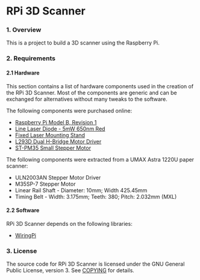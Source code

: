 # RPi 3D Scanner

### 1. Overview

This is a project to build a 3D scanner using the Raspberry Pi.

### 2. Requirements

#### 2.1 Hardware

This section contains a list of hardware components used in the creation of the RPi 3D Scanner. Most of the components are generic and can be exchanged for alternatives without many tweaks to the software.

The following components were purchased online:

* [Raspberry Pi Model B, Revision 1](http://www.raspberrypi.org/)
* [Line Laser Diode - 5mW 650nm Red](https://www.adafruit.com/products/1057)
* [Fixed Laser Mounting Stand](https://www.adafruit.com/products/1094)
* [L293D Dual H-Bridge Motor Driver](https://www.adafruit.com/products/807)
* [ST-PM35 Small Stepper Motor](https://www.sparkfun.com/products/10551)

The following components were extracted from a UMAX Astra 1220U paper scanner:

* ULN2003AN Stepper Motor Driver
* M35SP-7 Stepper Motor
* Linear Rail Shaft - Diameter: 10mm; Width 425.45mm
* Timing Belt - Width: 3.175mm; Teeth: 380; Pitch: 2.032mm (MXL)

#### 2.2 Software

RPi 3D Scanner depends on the following libraries:

* [WiringPi](https://projects.drogon.net/raspberry-pi/wiringpi/)

### 3. License

The source code for RPi 3D Scanner is licensed under the GNU General Public License, version 3. See [COPYING](COPYING) for details.
